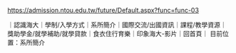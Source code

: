 
https://admission.ntou.edu.tw/future/Default.aspx?func=func-03

｜認識海大｜學制/入學方式｜系所簡介｜國際交流/出國資訊｜課程/教學資源｜獎助學金/就學補助/就學貸款｜食衣住行育樂｜印象海大-影片｜回首頁｜
目前位置：系所簡介